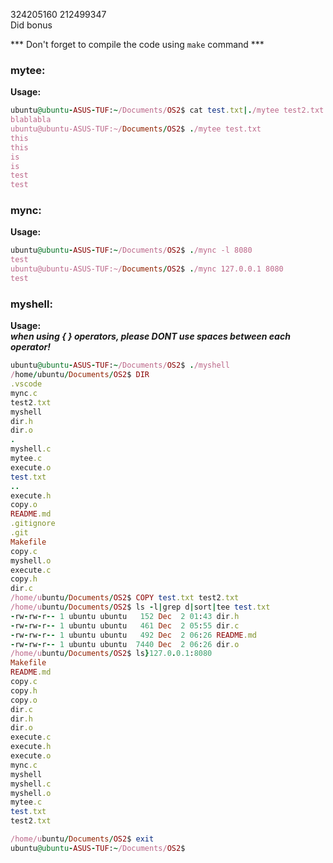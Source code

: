 324205160 212499347  
Did bonus

*** Don't forget to compile the code using `make` command ***

### mytee:
**Usage:**
```ruby
ubuntu@ubuntu-ASUS-TUF:~/Documents/OS2$ cat test.txt|./mytee test2.txt 
blablabla
ubuntu@ubuntu-ASUS-TUF:~/Documents/OS2$ ./mytee test.txt 
this
this
is
is
test
test
```

### mync:
**Usage:**
```ruby
ubuntu@ubuntu-ASUS-TUF:~/Documents/OS2$ ./mync -l 8080
test
ubuntu@ubuntu-ASUS-TUF:~/Documents/OS2$ ./mync 127.0.0.1 8080
test
```

### myshell:
**Usage:**  
***when using { } operators, please DONT use spaces between each operator!***
```ruby
ubuntu@ubuntu-ASUS-TUF:~/Documents/OS2$ ./myshell 
/home/ubuntu/Documents/OS2$ DIR
.vscode
mync.c
test2.txt
myshell
dir.h
dir.o
.
myshell.c
mytee.c
execute.o
test.txt
..
execute.h
copy.o
README.md
.gitignore
.git
Makefile
copy.c
myshell.o
execute.c
copy.h
dir.c
/home/ubuntu/Documents/OS2$ COPY test.txt test2.txt
/home/ubuntu/Documents/OS2$ ls -l|grep d|sort|tee test.txt
-rw-rw-r-- 1 ubuntu ubuntu   152 Dec  2 01:43 dir.h
-rw-rw-r-- 1 ubuntu ubuntu   461 Dec  2 05:55 dir.c
-rw-rw-r-- 1 ubuntu ubuntu   492 Dec  2 06:26 README.md
-rw-rw-r-- 1 ubuntu ubuntu  7440 Dec  2 06:26 dir.o
/home/ubuntu/Documents/OS2$ ls}127.0.0.1:8080       
Makefile
README.md
copy.c
copy.h
copy.o
dir.c
dir.h
dir.o
execute.c
execute.h
execute.o
mync.c
myshell
myshell.c
myshell.o
mytee.c
test.txt
test2.txt

/home/ubuntu/Documents/OS2$ exit
ubuntu@ubuntu-ASUS-TUF:~/Documents/OS2$
```